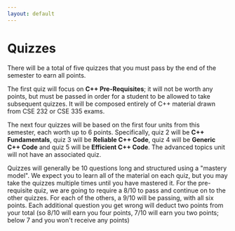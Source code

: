 ```yaml
---
layout: default
---
```


# Quizzes

There will be a total of five quizzes that you must pass by the end of the semester to earn all points.

The first quiz will focus on **C++ Pre-Requisites**; it will not be worth any points, but must be passed in order for a student to be allowed to take subsequent quizzes.  It will be composed entirely of C++ material drawn from CSE 232 or CSE 335 exams.

The next four quizzes will be based on the first four units from this semester, each worth up to 6 points.  Specifically, quiz 2 will be **C++ Fundamentals**, quiz 3 will be **Reliable C++ Code**, quiz 4 will be **Generic C++ Code** and quiz 5 will be **Efficient C++ Code**.  The advanced topics unit will not have an associated quiz.

Quizzes will generally be 10 questions long and structured using a "mastery model".  We expect you to learn all of the material on each quiz, but you may take the quizzes multiple times until you have mastered it.  For the pre-requisite quiz, we are going to require a 8/10 to pass and continue on to the other quizzes.  For each of the others, a 9/10 will be passing, with all six points.  Each additional question you get wrong will deduct two points from your total (so 8/10 will earn you four points, 7/10 will earn you two points; below 7 and you won't receive any points)